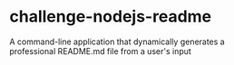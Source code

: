 # challenge-nodejs-readme
A command-line application that dynamically generates a professional README.md file from a user's input
